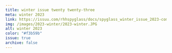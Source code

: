 ```yaml
---
title: winter issue twenty twenty-three
meta: winter 2023
link: https://issuu.com/rhhspyglass/docs/spyglass_winter_issue_2023-compressed
img: /images/2023-winter/2023-winter.JPG
alt: winter 2023
color: "#f3b59b"
issue: true
archive: false
---
```

